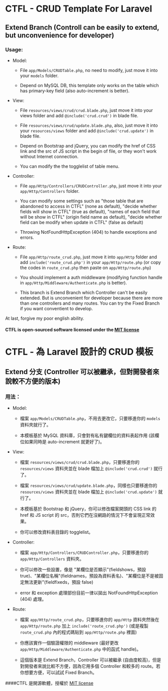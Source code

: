 # CTFL - CRUD Template For Laravel
## Extend Branch (Controll can be easily to extend, but unconvenience for developer)

### Usage:


- Model: 

    - File `app/Models/CRUDTable.php`, no need to modify, just move it into your `models` folder.

    - Depend on MySQL DB, this template only works on the table which has primary-key field (also auto-increment is better).


- View:

    - File `resources/views/crud/crud.blade.php`, just move it into your views folder and add `@include('crud.crud')` in blade file.

    - File `resources/views/crud/update.blade.php`, also, just move it into your `resources/views` folder and add `@include('crud.update')` in blade file.

    - Depend on Bootstrap and jQuery, you can modify the href of CSS link and the src of JS script in the begin of file, or they won't work without Internet connection.

    - You can modify the the togglelist of table menu.


- Controller:

    - File `app/Http/Controllers/CRUDController.php`, just move it into your `app/Http/Controllers` folder.

    - You can modify some settings such as "those table that are abandoned to access in CTFL" (none as default), "decide whether fields will show in CTFL" (true as default), "names of each field that will be show in CTFL" (origin field name as default), "decide whether field can be modify when update in CTFL" (false as default)

    - Throwing NotFoundHttpException (404) to handle exceptions and errors.

- Route:

    - File `app/Http/route_crud.php`, just move it into `app/Http` folder and add `include('route_crud.php')` in your `app/Http/route.php` (or copy the codes in `route_crud.php` then paste on `app/Http/route.php`)

    - You should implement a auth middleware (modifying function handle in `app/Http/Middleware/Authenticate.php` is better).
    
    - This branch is Extend Branch which Controller can't be easily extended. But is unconvenient for developer because there are more than one controllers and many routes. You can try the Fixed Branch if you want conventient to develop.

At last, forgive my poor english ability.


#### CTFL is open-sourced software licensed under the [MIT license](http://opensource.org/licenses/MIT)

# CTFL - 為 Laravel 設計的 CRUD 模板
## Extend 分支 (Controller 可以被繼承，但對開發者來說較不方便的版本)

### 用法：


- Model: 

    - 檔案 `app/Models/CRUDTable.php`，不用去更改它，只要移進你的 `models` 資料夾就行了。

    - 本模板基於 MySQL 資料庫，只會對有私有鍵欄位的資料表起作用 (該欄位如果同時是 auto-increment 就更好了)。


- View:

    - 檔案 `resources/views/crud/crud.blade.php`，只要移進你的 `resources/views` 資料夾並在 blade 檔加上 `@include('crud.crud')` 就行了。

    - 檔案 `resources/views/crud/update.blade.php`，同樣也只要移進你的 `resources/views` 資料夾並在 blade 檔加上 `@include('crud.update')` 就行了。

    - 本模板基於 Bootstrap 和 jQuery，你可以修改檔案開頭的 CSS link 的 href 和 JS script 的  src，否則它們在沒網路的情況下不會呈現正常效果。

    - 你可以修改資料表目錄的 togglelist。


- Controller:

    - 檔案 `app/Http/Controllers/CRUDController.php`，只要移進你的 `app/Http/Controllers` 資料夾。

    - 你可以修改一些設置，像是 "某欄位是否顯示"(fieldshows，預設 true)、"某欄位名稱"(fieldnames，預設為資料表名)、"某欄位是不是被固定無法更新"(fieldfixeds，預設 false)

    - error 和 exception 處理部份目前一律以拋出 NotFoundHttpException (404) 處理。

- Route:

    - 檔案 `app/Http/route_crud.php`，只要移進你的 `app/Http` 資料夾然後在 `app/Http/route.php` 加上 `include('route_crud.php')` (或是複製 `route_crud.php` 內的程式碼貼到 `app/Http/route.php` 裡面)

    - 你應該實作一個驗證權限的 middleware (最好更改 `app/Http/Middleware/Authenticate.php` 中的函式 handle)。
    
    - 這個版本是 Extend Branch，Controller 可以被繼承 (自由度較高)，但是對開發者來說比較不方便，因為它用多個 Controller 和較多的 route。若你想要方便，可以試試 Fixed Branch。


####CTFL 是開源軟體，授權於 [MIT license](http://opensource.org/licenses/MIT)
